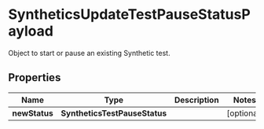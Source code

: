 # SyntheticsUpdateTestPauseStatusPayload

Object to start or pause an existing Synthetic test.

## Properties

| Name          | Type                          | Description | Notes      |
| ------------- | ----------------------------- | ----------- | ---------- |
| **newStatus** | **SyntheticsTestPauseStatus** |             | [optional] |
